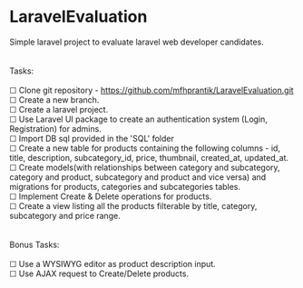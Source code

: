 # LaravelEvaluation<br>
Simple laravel project to evaluate laravel web developer candidates.<br>
<br><br>
Tasks:<br><br>
    ☐ Clone git repository - https://github.com/mfhprantik/LaravelEvaluation.git<br>
    ☐ Create a new branch.<br>
    ☐ Create a laravel project.<br>
    ☐ Use Laravel UI package to create an authentication system (Login, Registration) for admins.<br>
    ☐ Import DB sql provided in the 'SQL' folder<br>
    ☐ Create a new table for products containing the following columns - id, title, description, subcategory_id, price, thumbnail, created_at, updated_at.<br>
    ☐ Create models(with relationships between category and subcategory, category and product, subcategory and product and vice versa) and migrations for products, categories and subcategories tables.<br>
    ☐ Implement Create & Delete operations for products.<br>
    ☐ Create a view listing all the products filterable by title, category, subcategory and price range.<br>
<br><br>
Bonus Tasks:<br><br>
    ☐ Use a WYSIWYG editor as product description input.<br>
    ☐ Use AJAX request to Create/Delete products.<br>
